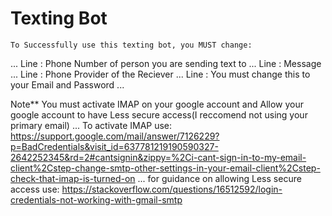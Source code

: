 # Texting Bot

    To Successfully use this texting bot, you MUST change:
...
Line : Phone Number of person you are sending text to
...
Line : Message
...
Line : Phone Provider of the Reciever
...
Line : You must change this to your Email and Password
...


Note** You must activate IMAP on your google account and Allow your google account to have Less secure access(I reccomend not using your primary email)
...
To activate IMAP use:
https://support.google.com/mail/answer/7126229?p=BadCredentials&visit_id=637781219190590327-2642252345&rd=2#cantsignin&zippy=%2Ci-cant-sign-in-to-my-email-client%2Cstep-change-smtp-other-settings-in-your-email-client%2Cstep-check-that-imap-is-turned-on
    ...
for guidance on allowing Less secure access use:
https://stackoverflow.com/questions/16512592/login-credentials-not-working-with-gmail-smtp
